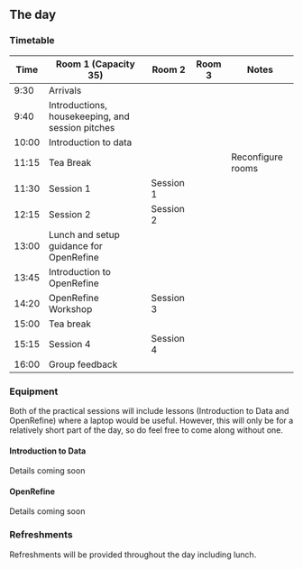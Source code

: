 The day
-------

### Timetable

| Time | Room 1 (Capacity 35) | Room 2 | Room 3 | Notes | 
| ---- | -------------------- | ------ | ------ | ----- |
| 9:30 | Arrivals |  |  |  |
| 9:40 | Introductions, housekeeping, and session pitches |  |  |  |
| 10:00 | Introduction to data |  |  |  |
| 11:15 | Tea Break |  |  | Reconfigure rooms |
| 11:30 | Session 1 | Session 1 |  |  |
| 12:15 | Session 2 | Session 2 |  |  |
| 13:00 | Lunch and setup guidance for OpenRefine |  |  |  |
| 13:45 | Introduction to OpenRefine |  |  |  |
| 14:20 | OpenRefine Workshop | Session 3 |  |  |
| 15:00 | Tea break |  |  |  |
| 15:15 | Session 4 | Session 4 |  |  |
| 16:00 | Group feedback |  |  |  |

### Equipment

Both of the practical sessions will include lessons (Introduction to Data and OpenRefine) where a laptop would be useful. However, this will only be for a relatively short part of the day, so do feel free to come along without one.


#### Introduction to Data

Details coming soon

#### OpenRefine

Details coming soon

### Refreshments

Refreshments will be provided throughout the day including lunch.


